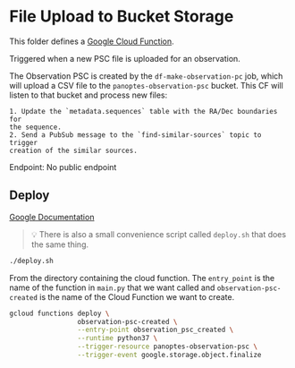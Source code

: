 File Upload to Bucket Storage
=============================

This folder defines a [Google Cloud Function](https://cloud.google.com/functions/).

Triggered when a new PSC file is uploaded for an observation.

The Observation PSC is created by the `df-make-observation-pc` job, which will
upload a CSV file to the `panoptes-observation-psc` bucket. This CF will listen
to that bucket and process new files:

    1. Update the `metadata.sequences` table with the RA/Dec boundaries for
    the sequence.
    2. Send a PubSub message to the `find-similar-sources` topic to trigger
    creation of the similar sources.

Endpoint: No public endpoint


Deploy
------

[Google Documentation](https://cloud.google.com/functions/docs/deploying/filesystem)

> :bulb: There is also a small convenience script called `deploy.sh` that does the same thing. 
```bash
./deploy.sh
```

From the directory containing the cloud function. The `entry_point` is the
name of the function in `main.py` that we want called and `observation-psc-created`
is the name of the Cloud Function we want to create.

```bash
gcloud functions deploy \
                 observation-psc-created \
                 --entry-point observation_psc_created \
                 --runtime python37 \
                 --trigger-resource panoptes-observation-psc \
                 --trigger-event google.storage.object.finalize
```

